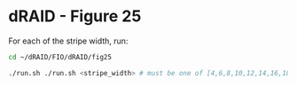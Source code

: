 # dRAID - Figure 25

For each of the stripe width, run:
```Bash
cd ~/dRAID/FIO/dRAID/fig25

./run.sh ./run.sh <stripe_width> # must be one of [4,6,8,10,12,14,16,18]
```